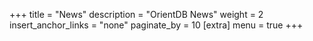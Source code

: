 +++
title = "News"
description = "OrientDB News"
weight = 2
insert_anchor_links = "none"
paginate_by = 10
[extra]
menu = true
+++

